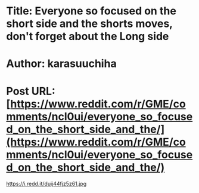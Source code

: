 # Title: Everyone so focused on the short side and the shorts moves, don't forget about the Long side
# Author: karasuuchiha
# Post URL: [https://www.reddit.com/r/GME/comments/ncl0ui/everyone_so_focused_on_the_short_side_and_the/](https://www.reddit.com/r/GME/comments/ncl0ui/everyone_so_focused_on_the_short_side_and_the/)


https://i.redd.it/duij44fjz5z61.jpg
